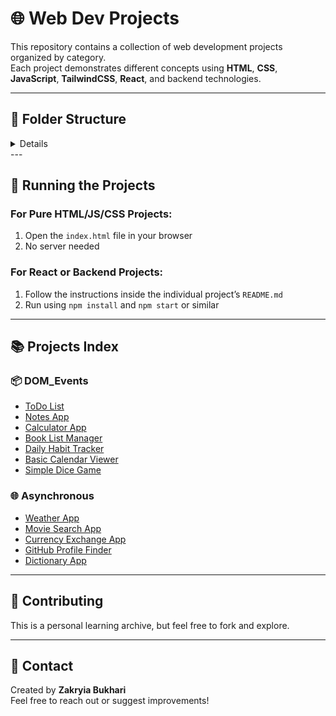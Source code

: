 # 🌐 Web Dev Projects

This repository contains a collection of web development projects organized by category.  
Each project demonstrates different concepts using **HTML**, **CSS**, **JavaScript**, **TailwindCSS**, **React**, and backend technologies.

---

## 📁 Folder Structure
<details>
web-dev-projects/
│
├── DOM_Events/ → Projects based on DOM manipulation and event handling
├── Asynchronous/ → Projects using asynchronous JS (APIs, fetch, etc.)
├── React/ → React-based mini apps (coming soon)
├── Auth/ → Authentication examples (coming soon)
└── Backend/ → Node.js / Express-based apps (coming soon)
</details>
---

## 🚀 Running the Projects

### For Pure HTML/JS/CSS Projects:
1. Open the `index.html` file in your browser  
2. No server needed

### For React or Backend Projects:
1. Follow the instructions inside the individual project’s `README.md`  
2. Run using `npm install` and `npm start` or similar

---

## 📚 Projects Index

### 📦 DOM_Events
- [ToDo List](DOM_Events/ToDoList)
- [Notes App](DOM_Events/NotesApp)
- [Calculator App](DOM_Events/CalculatorApp)
- [Book List Manager](DOM_Events/BookListManager)
- [Daily Habit Tracker](DOM_Events/DailyHabitTracker)
- [Basic Calendar Viewer](DOM_Events/BasicCalendarTaskViewer)
- [Simple Dice Game](DOM_Events/SimpleDiceGame)

### 🌐 Asynchronous
- [Weather App](Asynchronous/WeatherApp)
- [Movie Search App](Asynchronous/MovieSearchApp)
- [Currency Exchange App](Asynchronous/CurrencyExchangeApp)
- [GitHub Profile Finder](Asynchronous/GithubProfileFinder)
- [Dictionary App](Asynchronous/DictionaryApp)

---

## 📌 Contributing

This is a personal learning archive, but feel free to fork and explore.

---

## 📧 Contact

Created by **Zakryia Bukhari**  
Feel free to reach out or suggest improvements!